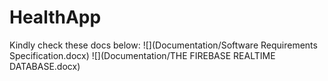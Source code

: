 # HealthApp
Kindly check these docs below:
![](Documentation/Software Requirements Specification.docx)
![](Documentation/THE FIREBASE REALTIME DATABASE.docx)
